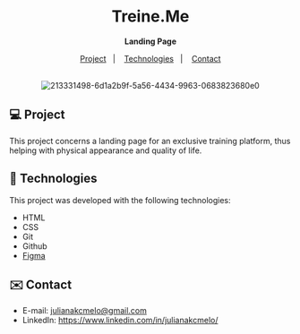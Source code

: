 <div align="center">
  
# Treine.Me <br>
**Landing Page** <br>

</div>

<p align="center">
  <a href="#-project">Project</a>&nbsp;&nbsp;&nbsp;|&nbsp;&nbsp;&nbsp;
  <a href="#-tech">Technologies</a>&nbsp;&nbsp;&nbsp;|&nbsp;&nbsp;&nbsp;
  <a href="#-contact">Contact</a><br><br>
</p>


<div align="center">
  
![213331498-6d1a2b9f-5a56-4434-9963-0683823680e0](https://github.com/julianakcmelo/Treine.Me/assets/168940325/4d8f4873-7af0-401e-9f34-276faf2309b8)

</div>

<div id="-project">

## :computer: Project

This project concerns a landing page for an exclusive training platform, thus helping with physical appearance and quality of life.

</div>

<div id="-tech">

## :rocket: Technologies

This project was developed with the following technologies:

- HTML  
- CSS
- Git
- Github
- [Figma](https://www.figma.com/file/qBV6jDk6xl8HhtZWnh19CD/TREINE.ME---Landing-Page?type=design&node-id=0-1&mode=design&t=mncVpi6ImXpKQIoN-0)

</div>

<div id="-contact">

## :envelope: Contact

- E-mail: julianakcmelo@gmail.com
- LinkedIn: https://www.linkedin.com/in/julianakcmelo/

</div>

